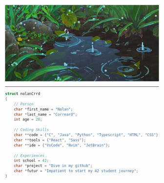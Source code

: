 <img src="https://github.com/nolanCrrd/nolanCrrd/blob/abd4d3cc800c9204cfb6bea935515177a699ebb5/banner.gif" width=100% height=250px alt="banner">

---

```C
struct nolanCrrd
{
	// Person
	char *first_name = "Nolan";
	char *last_name = "Correard";
	int age = 20;

	// Coding Skills
	char **code = {"C", "Java", "Python", "Typescript", "HTML", "CSS"};
	char **tools = {"React", "Sass"};
	char **ide = {"VsCode", "Nvim", "JetBrain"};
 
	// Experiences
	int school = 42;
	char *project = "Dive in my github";
 	char *futur = "Impatient to start my 42 student journey";
}
```

